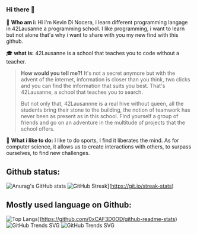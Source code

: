### Hi there 👋

<!--
**0xCAF3D0OD/0xCAF3D0OD** is a ✨ _special_ ✨ repository because its `README.md` (this file) appears on your GitHub profile.

Here are some ideas to get you started:

- 🔭 I’m currently working on little project for the 42 school in Lausanne
- 🌱 I’m currently learning C and C++
- ⚡ Fun fact: I was very bad at math
-->
🙋 **Who am i:** Hi i'm Kevin Di Nocera, i learn different programming langage in 42Lausanne a programming school. I like programming, i want to learn but not alone that'a why i want to share with you my new find with this github.

🎓 **what is:** 42Lausanne is a school that teaches you to code without a teacher. 
  >**How would you tell me?!** It's not a secret anymore but with the advent of the internet, information is closer than you think, two clicks and you can find the information that suits you best. That's 42Lausanne, a school that teaches you to search.
  >
 >But not only that, 42Lausannne is a real hive without queen, all the students bring their stone to the building, the notion of teamwork has never been as present as in this school. Find yourself a group of friends and go on an adventure in the multitude of projects that the school offers.
>

🏃 **What i like to do:** I like to do sports, I find it liberates the mind. As for computer science, it allows us to create interactions with others, to surpass ourselves, to find new challenges.



## Github status:
![Anurag's GitHub stats](https://github-readme-stats.vercel.app/api?username=0xCAF3D0OD&show_icons=true&theme=dracula)
![GitHub Streak](https://github-readme-streak-stats.herokuapp.com?user=0xCAF3D0OD&theme=dracula&date_format=j%20M%5B%20Y%5D&mode=weekly)](https://git.io/streak-stats)

## Mostly used language on Github:
![Top Langs](https://github-readme-stats.vercel.app/api/top-langs/?username=0xCAF3D0OD)](https://github.com/0xCAF3D0OD/github-readme-stats)
![GitHub Trends SVG](https://api.githubtrends.io/user/svg/0xCAF3D0OD/langs?time_range=one_year&use_percent=True&group=other&theme=classic)
![GitHub Trends SVG](https://api.githubtrends.io/user/svg/0xCAF3D0OD/repos?time_range=one_year&group=other&theme=classic)

